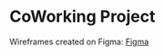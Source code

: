# CoWorking Project

Wireframes created on Figma:
[Figma](https://www.figma.com/design/qzqipjJdeGB8L45dBNT9ON/CoWorking-Project?node-id=12-374&t=DGISsyvl8jPZR1rg-1)
